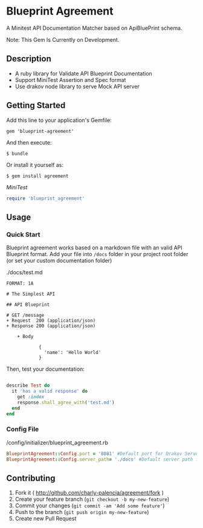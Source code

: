 # Blueprint Agreement

A Minitest API Documentation Matcher based on ApiBluePrint schema.

Note: This Gem Is Currently on Development. 

## Description

- A ruby library for Validate API Blueprint Documentation
- Support MiniTest Assertion and Spec format
- Use drakov node library to serve Mock API server


## Getting Started

Add this line to your application's Gemfile:

    gem 'blueprint-agreement'

And then execute:

    $ bundle

Or install it yourself as:

    $ gem install agreement

*MiniTest*

```ruby
require 'blueprint_agreement'
```

## Usage

### Quick Start

Blueprint agreement works based on a markdown file with an valid API Blueprint format. Add your file into `/docs` folder in your project root folder (or set your custom documentation folder)

./docs/test.md

```
FORMAT: 1A

# The Simplest API
 
## API Blueprint
 
# GET /message
+ Request  200 (application/json)
+ Response 200 (application/json)
    
    + Body

            {
              'name': 'Hello World'
            }

```

Then, test your documentation:

``` ruby 

describe Test do
  it 'has a valid response' do
    get :index
    response.shall_agree_with('test.md')
  end
end
```

### Config File 

/config/initializer/blueprint_agreement.rb

``` ruby
BlueprintAgreement::Config.port = '8081' #Default port for Drakov Server
BlueprintAgreement::Config.server_path= './docs' #Default server path for Drakov Server
```


## Contributing

1. Fork it ( http://github.com/charly-palencia/agreement/fork )
2. Create your feature branch (`git checkout -b my-new-feature`)
3. Commit your changes (`git commit -am 'Add some feature'`)
4. Push to the branch (`git push origin my-new-feature`)
5. Create new Pull Request
